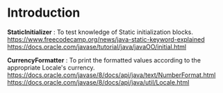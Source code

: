 # Introduction

**StaticInitializer** : To test knowledge of Static initialization blocks. \
https://www.freecodecamp.org/news/java-static-keyword-explained \
https://docs.oracle.com/javase/tutorial/java/javaOO/initial.html 

**CurrencyFormatter** : To print the formatted values according to the appropriate Locale's currency. \
https://docs.oracle.com/javase/8/docs/api/java/text/NumberFormat.html \
https://docs.oracle.com/javase/8/docs/api/java/util/Locale.html 